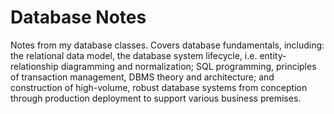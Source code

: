 # Database Notes

Notes from my database classes. Covers database fundamentals, including: the relational data model, the database system lifecycle, i.e. entity-relationship diagramming and normalization; SQL programming, principles of transaction management, DBMS theory and architecture; and construction of high-volume, robust database systems from conception through production deployment to support various business premises.
